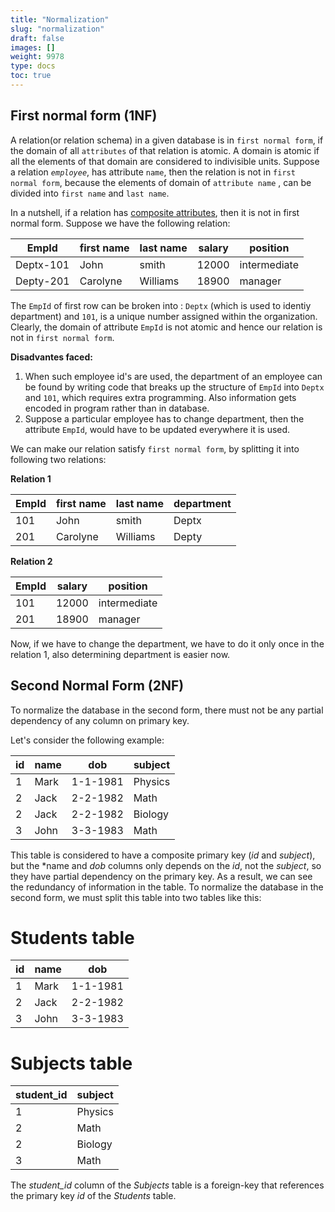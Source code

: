 ```yaml
---
title: "Normalization"
slug: "normalization"
draft: false
images: []
weight: 9978
type: docs
toc: true
---
```


## First normal form (1NF)
A relation(or relation schema) in a given database is in `first normal form`, if the domain of all `attributes` of that relation is atomic. A domain is atomic if all the elements of that domain are considered to indivisible units. Suppose a relation *`employee`*, has attribute `name`, then the relation is not in `first normal form`, because the elements of domain of `attribute name` , can be divided into `first name` and `last name`.

In a nutshell, if a relation has [composite attributes][1], then it is not in first normal form. Suppose we have the following relation:

| EmpId | first name | last name | salary | position |
| ------ | ------ | ------ | ------ | ------ |
| Deptx-101   | John   | smith  | 12000  | intermediate |
| Depty-201   | Carolyne   | Williams   | 18900  | manager  |

The `EmpId` of first row can be broken into : `Deptx` (which is used to identiy department) and `101`, is a unique number assigned within the organization. Clearly, the domain of attribute `EmpId` is not atomic and hence our relation is not in `first normal form`.

**Disadvantes faced:**

1. When such employee id's are used, the department of an employee can be found by writing code that breaks up the structure of `EmpId` into `Deptx` and `101`, which requires extra programming. Also information gets encoded in program rather than in database.
2. Suppose a particular employee has to change department, then the attribute `EmpId`, would have to be updated everywhere it is used. 

We can make our relation satisfy `first normal form`, by splitting it into following two relations:

**Relation 1**

| EmpId | first name | last name | department |
| ------ | ------ | ------ |  ------ | 
| 101   | John   | smith  | Deptx |
| 201   | Carolyne   | Williams   | Depty |
   
**Relation 2**


| EmpId | salary | position |
| ------ | ------ | ------ | 
| 101   | 12000  | intermediate |
| 201   | 18900  | manager |

Now, if we have to change the department, we have to do it only once in the relation 1, also determining department is easier now.

  [1]: http://ion.uwinnipeg.ca/~rmcfadye/2914/hypergraph/composite.html

## Second Normal Form (2NF)
To normalize the database in the second form, there must not be any partial dependency of any column on primary key.

Let's consider the following example:

| id  | name  | dob      | subject |
| --- | ----- | ---      | ------- |
| 1   | Mark  | 1-1-1981 | Physics |
| 2   | Jack  | 2-2-1982 | Math    |
| 2   | Jack  | 2-2-1982 | Biology |
| 3   | John  | 3-3-1983 | Math    |

This table is considered to have a composite primary key (*id* and *subject*), but the *name and *dob* columns only depends on the *id*, not the *subject*, so they have partial dependency on the primary key. As a result, we can see the redundancy of information in the table. To normalize the database in the second form, we must split this table into two tables like this:

Students table
===

| id  | name  | dob      |
| --- | ----- | ---      |
| 1   | Mark  | 1-1-1981 |
| 2   | Jack  | 2-2-1982 |
| 3   | John  | 3-3-1983 |

Subjects table
===
| student_id  | subject |
| ----------- | ------- |
| 1           | Physics |
| 2           | Math    |
| 2           | Biology |
| 3           | Math    |

The *student_id* column of the *Subjects* table is a foreign-key that references the primary key *id* of the *Students* table.

